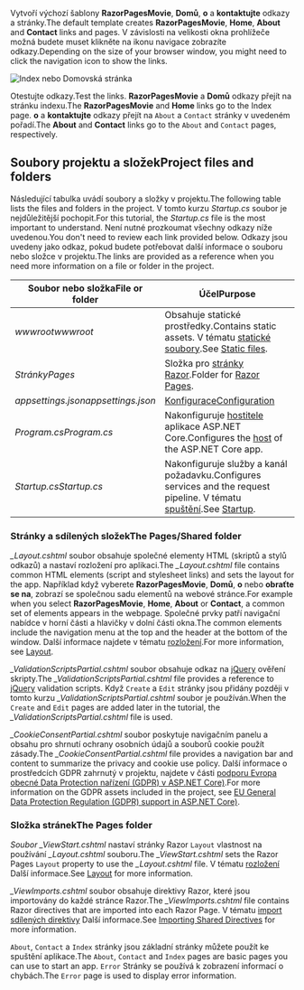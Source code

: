 <span data-ttu-id="1da5b-101">Vytvoří výchozí šablony **RazorPagesMovie**, **Domů**, **o** a **kontaktujte** odkazy a stránky.</span><span class="sxs-lookup"><span data-stu-id="1da5b-101">The default template creates **RazorPagesMovie**, **Home**, **About** and **Contact** links and pages.</span></span> <span data-ttu-id="1da5b-102">V závislosti na velikosti okna prohlížeče možná budete muset klikněte na ikonu navigace zobrazíte odkazy.</span><span class="sxs-lookup"><span data-stu-id="1da5b-102">Depending on the size of your browser window, you might need to click the navigation icon to show the links.</span></span>

![Index nebo Domovská stránka](~/tutorials/razor-pages/razor-pages-start/_static/home2.png)

<span data-ttu-id="1da5b-104">Otestujte odkazy.</span><span class="sxs-lookup"><span data-stu-id="1da5b-104">Test the links.</span></span> <span data-ttu-id="1da5b-105">**RazorPagesMovie** a **Domů** odkazy přejít na stránku indexu.</span><span class="sxs-lookup"><span data-stu-id="1da5b-105">The **RazorPagesMovie** and **Home** links go to the Index page.</span></span> <span data-ttu-id="1da5b-106">**o** a **kontaktujte** odkazy přejít na `About` a `Contact` stránky v uvedeném pořadí.</span><span class="sxs-lookup"><span data-stu-id="1da5b-106">The **About** and **Contact** links go to the `About` and `Contact` pages, respectively.</span></span>

## <a name="project-files-and-folders"></a><span data-ttu-id="1da5b-107">Soubory projektu a složek</span><span class="sxs-lookup"><span data-stu-id="1da5b-107">Project files and folders</span></span>

<span data-ttu-id="1da5b-108">Následující tabulka uvádí soubory a složky v projektu.</span><span class="sxs-lookup"><span data-stu-id="1da5b-108">The following table lists the files and folders in the project.</span></span> <span data-ttu-id="1da5b-109">V tomto kurzu *Startup.cs* soubor je nejdůležitější pochopit.</span><span class="sxs-lookup"><span data-stu-id="1da5b-109">For this tutorial, the *Startup.cs* file is the most important to understand.</span></span> <span data-ttu-id="1da5b-110">Není nutné prozkoumat všechny odkazy níže uvedenou.</span><span class="sxs-lookup"><span data-stu-id="1da5b-110">You don't need to review each link provided below.</span></span> <span data-ttu-id="1da5b-111">Odkazy jsou uvedeny jako odkaz, pokud budete potřebovat další informace o souboru nebo složce v projektu.</span><span class="sxs-lookup"><span data-stu-id="1da5b-111">The links are provided as a reference when you need more information on a file or folder in the project.</span></span>

| <span data-ttu-id="1da5b-112">Soubor nebo složka</span><span class="sxs-lookup"><span data-stu-id="1da5b-112">File or folder</span></span> | <span data-ttu-id="1da5b-113">Účel</span><span class="sxs-lookup"><span data-stu-id="1da5b-113">Purpose</span></span> |
| -------------- | ------- | 
| <span data-ttu-id="1da5b-114">*wwwroot*</span><span class="sxs-lookup"><span data-stu-id="1da5b-114">*wwwroot*</span></span> | <span data-ttu-id="1da5b-115">Obsahuje statické prostředky.</span><span class="sxs-lookup"><span data-stu-id="1da5b-115">Contains static assets.</span></span> <span data-ttu-id="1da5b-116">V tématu [statické soubory](xref:fundamentals/static-files).</span><span class="sxs-lookup"><span data-stu-id="1da5b-116">See [Static files](xref:fundamentals/static-files).</span></span> |
| <span data-ttu-id="1da5b-117">*Stránky*</span><span class="sxs-lookup"><span data-stu-id="1da5b-117">*Pages*</span></span> | <span data-ttu-id="1da5b-118">Složka pro [stránky Razor](xref:mvc/razor-pages/index).</span><span class="sxs-lookup"><span data-stu-id="1da5b-118">Folder for [Razor Pages](xref:mvc/razor-pages/index).</span></span> | 
| <span data-ttu-id="1da5b-119">*appsettings.json*</span><span class="sxs-lookup"><span data-stu-id="1da5b-119">*appsettings.json*</span></span> | [<span data-ttu-id="1da5b-120">Konfigurace</span><span class="sxs-lookup"><span data-stu-id="1da5b-120">Configuration</span></span>](xref:fundamentals/configuration/index) |
| <span data-ttu-id="1da5b-121">*Program.cs*</span><span class="sxs-lookup"><span data-stu-id="1da5b-121">*Program.cs*</span></span> | <span data-ttu-id="1da5b-122">Nakonfiguruje [hostitele](xref:fundamentals/host/index) aplikace ASP.NET Core.</span><span class="sxs-lookup"><span data-stu-id="1da5b-122">Configures the [host](xref:fundamentals/host/index) of the ASP.NET Core app.</span></span> |
| <span data-ttu-id="1da5b-123">*Startup.cs*</span><span class="sxs-lookup"><span data-stu-id="1da5b-123">*Startup.cs*</span></span> | <span data-ttu-id="1da5b-124">Nakonfiguruje služby a kanál požadavku.</span><span class="sxs-lookup"><span data-stu-id="1da5b-124">Configures services and the request pipeline.</span></span> <span data-ttu-id="1da5b-125">V tématu [spuštění](xref:fundamentals/startup).</span><span class="sxs-lookup"><span data-stu-id="1da5b-125">See [Startup](xref:fundamentals/startup).</span></span> |

### <a name="the-pagesshared-folder"></a><span data-ttu-id="1da5b-126">Stránky a sdílených složek</span><span class="sxs-lookup"><span data-stu-id="1da5b-126">The Pages/Shared folder</span></span>

<span data-ttu-id="1da5b-127">*_Layout.cshtml* soubor obsahuje společné elementy HTML (skriptů a stylů odkazů) a nastaví rozložení pro aplikaci.</span><span class="sxs-lookup"><span data-stu-id="1da5b-127">The *_Layout.cshtml* file contains common HTML elements (script and stylesheet links) and sets the layout for the app.</span></span> <span data-ttu-id="1da5b-128">Například když vyberete **RazorPagesMovie**, **Domů**, **o** nebo **obraťte se na**, zobrazí se společnou sadu elementů na webové stránce.</span><span class="sxs-lookup"><span data-stu-id="1da5b-128">For example when you select **RazorPagesMovie**, **Home**, **About** or **Contact**, a common set of elements appears in the webpage.</span></span> <span data-ttu-id="1da5b-129">Společné prvky patří navigační nabídce v horní části a hlavičky v dolní části okna.</span><span class="sxs-lookup"><span data-stu-id="1da5b-129">The common elements include the navigation menu at the top and the header at the bottom of the window.</span></span> <span data-ttu-id="1da5b-130">Další informace najdete v tématu [rozložení](xref:mvc/views/layout).</span><span class="sxs-lookup"><span data-stu-id="1da5b-130">For more information, see [Layout](xref:mvc/views/layout).</span></span>

<span data-ttu-id="1da5b-131">*_ValidationScriptsPartial.cshtml* soubor obsahuje odkaz na [jQuery](https://jquery.com/) ověření skripty.</span><span class="sxs-lookup"><span data-stu-id="1da5b-131">The *_ValidationScriptsPartial.cshtml* file provides a reference to [jQuery](https://jquery.com/) validation scripts.</span></span> <span data-ttu-id="1da5b-132">Když `Create` a `Edit` stránky jsou přidány později v tomto kurzu *_ValidationScriptsPartial.cshtml* soubor je používán.</span><span class="sxs-lookup"><span data-stu-id="1da5b-132">When the `Create` and `Edit` pages are added later in the tutorial, the *_ValidationScriptsPartial.cshtml* file is used.</span></span>

<span data-ttu-id="1da5b-133">*_CookieConsentPartial.cshtml* soubor poskytuje navigačním panelu a obsahu pro shrnutí ochrany osobních údajů a souborů cookie použít zásady.</span><span class="sxs-lookup"><span data-stu-id="1da5b-133">The *_CookieConsentPartial.cshtml* file provides a navigation bar and content to summarize the privacy and cookie use policy.</span></span> <span data-ttu-id="1da5b-134">Další informace o prostředcích GDPR zahrnutý v projektu, najdete v části [podporu Evropa obecné Data Protection nařízení (GDPR) v ASP.NET Core)](xref:security/gdpr).</span><span class="sxs-lookup"><span data-stu-id="1da5b-134">For more information on the GDPR assets included in the project, see [EU General Data Protection Regulation (GDPR) support in ASP.NET Core)](xref:security/gdpr).</span></span>

### <a name="the-pages-folder"></a><span data-ttu-id="1da5b-135">Složka stránek</span><span class="sxs-lookup"><span data-stu-id="1da5b-135">The Pages folder</span></span>

<span data-ttu-id="1da5b-136">*Soubor _ViewStart.cshtml* nastaví stránky Razor `Layout` vlastnost na používání *_Layout.cshtml* souboru.</span><span class="sxs-lookup"><span data-stu-id="1da5b-136">The *_ViewStart.cshtml* sets the Razor Pages `Layout` property to use the *_Layout.cshtml* file.</span></span> <span data-ttu-id="1da5b-137">V tématu [rozložení](xref:mvc/views/layout) Další informace.</span><span class="sxs-lookup"><span data-stu-id="1da5b-137">See [Layout](xref:mvc/views/layout) for more information.</span></span>

<span data-ttu-id="1da5b-138">*_ViewImports.cshtml* soubor obsahuje direktivy Razor, které jsou importovány do každé stránce Razor.</span><span class="sxs-lookup"><span data-stu-id="1da5b-138">The *_ViewImports.cshtml* file contains Razor directives that are imported into each Razor Page.</span></span> <span data-ttu-id="1da5b-139">V tématu [import sdílených direktivy](xref:mvc/views/layout#importing-shared-directives) Další informace.</span><span class="sxs-lookup"><span data-stu-id="1da5b-139">See [Importing Shared Directives](xref:mvc/views/layout#importing-shared-directives) for more information.</span></span>

<span data-ttu-id="1da5b-140">`About`, `Contact` a `Index` stránky jsou základní stránky můžete použít ke spuštění aplikace.</span><span class="sxs-lookup"><span data-stu-id="1da5b-140">The `About`, `Contact` and `Index` pages are basic pages you can use to start an app.</span></span> <span data-ttu-id="1da5b-141">`Error` Stránky se používá k zobrazení informací o chybách.</span><span class="sxs-lookup"><span data-stu-id="1da5b-141">The `Error` page is used to display error information.</span></span>
